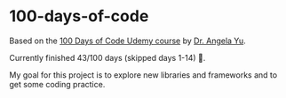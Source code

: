 # 100-days-of-code

Based on the [100 Days of Code Udemy course](https://www.udemy.com/course/100-days-of-code/) by [Dr. Angela Yu](https://github.com/angelabauer?tab=repositories).

Currently finished 43/100 days (skipped days 1-14) 🥳.

My goal for this project is to explore new libraries and frameworks and to get some coding practice.
